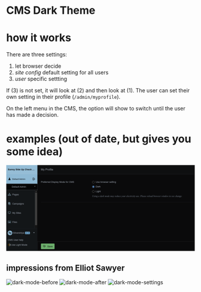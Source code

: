 CMS Dark Theme
===============================================
# how it works

There are three settings:

1. let browser decide
2. _site config_ default setting for all users
3. _user_ specific settting

If (3) is not set, it will look at (2) and then look at (1). The user can set their own setting in their profile (`/admin/myprofile`). 

On the left menu in the CMS, the option will show to switch until the user has made a decision. 


# examples (out of date, but gives you some idea)
![basic-example](/docs/en/images/example.png)

## impressions from Elliot Sawyer
![dark-mode-before](https://github.com/elliot-sawyer/silverstripe-cms-dark-theme/assets/354793/c079b299-a806-4816-911a-2e1e8a893558)
![dark-mode-after](https://github.com/elliot-sawyer/silverstripe-cms-dark-theme/assets/354793/b7f073a8-8a98-42fc-a837-d3b045e81070)
![dark-mode-settings](https://github.com/elliot-sawyer/silverstripe-cms-dark-theme/assets/354793/b618de71-e17f-4571-a0e2-760b064b9a76)
